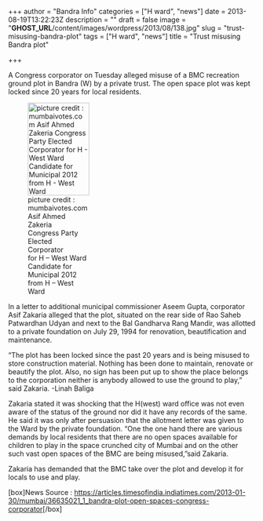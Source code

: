 +++
author = "Bandra Info"
categories = ["H ward", "news"]
date = 2013-08-19T13:22:23Z
description = ""
draft = false
image = "__GHOST_URL__/content/images/wordpress/2013/08/138.jpg"
slug = "trust-misusing-bandra-plot"
tags = ["H ward", "news"]
title = "Trust misusing Bandra plot"

+++


<p>A Congress corporator on Tuesday alleged misuse of a BMC recreation ground plot in Bandra (W) by a private trust. The open space plot was kept locked since 20 years for local residents.</p>
<p><figure id="attachment_3913" aria-describedby="caption-attachment-3913" style="width: 125px" class="wp-caption alignright"><a href="https://i1.wp.com/bandra.info/wp-content/uploads/2013/08/138.jpg?ssl=1"><img loading="lazy" class="size-full wp-image-3913" alt="picture credit : mumbaivotes.com  Asif Ahmed Zakeria Congress Party Elected Corporator for H - West Ward Candidate for Municipal 2012 from H - West Ward" src="https://i1.wp.com/bandra.info/wp-content/uploads/2013/08/138.jpg?resize=125%2C189&#038;ssl=1" width="125" height="189" data-recalc-dims="1" /></a><figcaption id="caption-attachment-3913" class="wp-caption-text">picture credit : mumbaivotes.com<br />Asif Ahmed Zakeria<br />Congress Party<br />Elected Corporator<br />for H &#8211; West Ward<br />Candidate for<br />Municipal 2012 from H &#8211; West Ward</figcaption></figure></p>
<p>In a letter to additional municipal commissioner Aseem Gupta, corporator Asif Zakaria alleged that the plot, situated on the rear side of Rao Saheb Patwardhan Udyan and next to the Bal Gandharva Rang Mandir, was allotted to a private foundation on July 29, 1994 for renovation, beautification and maintenance.</p>
<p>&#8220;The plot has been locked since the past 20 years and is being misused to store construction material. Nothing has been done to maintain, renovate or beautify the plot. Also, no sign has been put up to show the place belongs to the corporation neither is anybody allowed to use the ground to play,&#8221; said Zakaria. -Linah Baliga</p>
<p>Zakaria stated it was shocking that the H(west) ward office was not even aware of the status of the ground nor did it have any records of the same. He said it was only after persuasion that the allotment letter was given to the Ward by the private foundation. &#8220;One the one hand there are various demands by local residents that there are no open spaces available for children to play in the space crunched city of Mumbai and on the other such vast open spaces of the BMC are being misused,&#8221;said Zakaria.</p>
<p>Zakaria has demanded that the BMC take over the plot and develop it for locals to use and play.</p>
<p>[box]News Source : <a href="https://articles.timesofindia.indiatimes.com/2013-01-30/mumbai/36635021_1_bandra-plot-open-spaces-congress-corporator">https://articles.timesofindia.indiatimes.com/2013-01-30/mumbai/36635021_1_bandra-plot-open-spaces-congress-corporator</a>[/box]</p>



